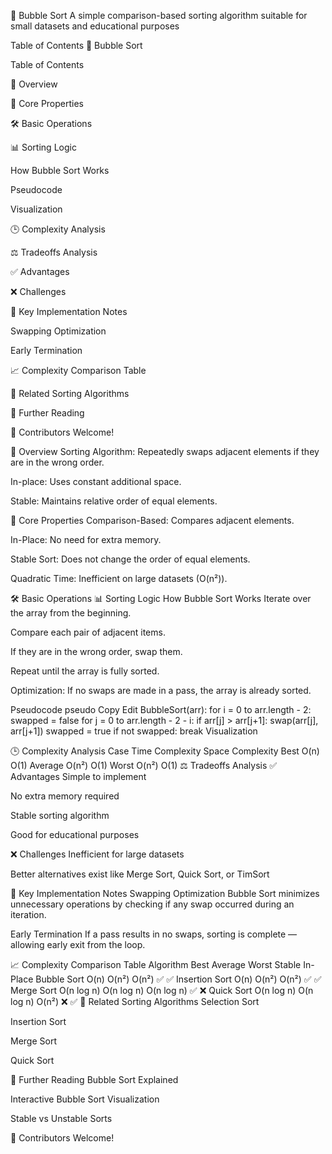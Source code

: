 🫧 Bubble Sort
A simple comparison-based sorting algorithm suitable for small datasets and educational purposes

Table of Contents
🫧 Bubble Sort

Table of Contents

📖 Overview

🔑 Core Properties

🛠️ Basic Operations

📊 Sorting Logic

How Bubble Sort Works

Pseudocode

Visualization

🕒 Complexity Analysis

⚖️ Tradeoffs Analysis

✅ Advantages

❌ Challenges

🧠 Key Implementation Notes

Swapping Optimization

Early Termination

📈 Complexity Comparison Table

🔗 Related Sorting Algorithms

🚀 Further Reading

👥 Contributors Welcome!

📖 Overview
Sorting Algorithm: Repeatedly swaps adjacent elements if they are in the wrong order.

In-place: Uses constant additional space.

Stable: Maintains relative order of equal elements.

🔑 Core Properties
Comparison-Based: Compares adjacent elements.

In-Place: No need for extra memory.

Stable Sort: Does not change the order of equal elements.

Quadratic Time: Inefficient on large datasets (O(n²)).

🛠️ Basic Operations
📊 Sorting Logic
How Bubble Sort Works
Iterate over the array from the beginning.

Compare each pair of adjacent items.

If they are in the wrong order, swap them.

Repeat until the array is fully sorted.

Optimization: If no swaps are made in a pass, the array is already sorted.

Pseudocode
pseudo
Copy
Edit
BubbleSort(arr):
    for i = 0 to arr.length - 2:
        swapped = false
        for j = 0 to arr.length - 2 - i:
            if arr[j] > arr[j+1]:
                swap(arr[j], arr[j+1])
                swapped = true
        if not swapped:
            break
Visualization


🕒 Complexity Analysis
Case	Time Complexity	Space Complexity
Best	O(n)	O(1)
Average	O(n²)	O(1)
Worst	O(n²)	O(1)
⚖️ Tradeoffs Analysis
✅ Advantages
Simple to implement

No extra memory required

Stable sorting algorithm

Good for educational purposes

❌ Challenges
Inefficient for large datasets

Better alternatives exist like Merge Sort, Quick Sort, or TimSort

🧠 Key Implementation Notes
Swapping Optimization
Bubble Sort minimizes unnecessary operations by checking if any swap occurred during an iteration.

Early Termination
If a pass results in no swaps, sorting is complete — allowing early exit from the loop.

📈 Complexity Comparison Table
Algorithm	Best	Average	Worst	Stable	In-Place
Bubble Sort	O(n)	O(n²)	O(n²)	✅	✅
Insertion Sort	O(n)	O(n²)	O(n²)	✅	✅
Merge Sort	O(n log n)	O(n log n)	O(n log n)	✅	❌
Quick Sort	O(n log n)	O(n log n)	O(n²)	❌	✅
🔗 Related Sorting Algorithms
Selection Sort

Insertion Sort

Merge Sort

Quick Sort

🚀 Further Reading
Bubble Sort Explained

Interactive Bubble Sort Visualization

Stable vs Unstable Sorts

👥 Contributors Welcome!
